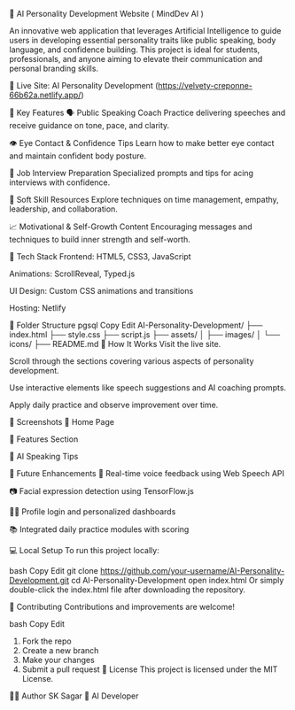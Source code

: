 🧠 AI Personality Development Website ( MindDev AI )

An innovative web application that leverages Artificial Intelligence to guide users in developing essential personality traits like public speaking, body language, and confidence building. This project is ideal for students, professionals, and anyone aiming to elevate their communication and personal branding skills.

🔗 Live Site: AI Personality Development (https://velvety-creponne-66b62a.netlify.app/)

🌟 Key Features
🗣️ Public Speaking Coach
Practice delivering speeches and receive guidance on tone, pace, and clarity.

👁️ Eye Contact & Confidence Tips
Learn how to make better eye contact and maintain confident body posture.

💼 Job Interview Preparation
Specialized prompts and tips for acing interviews with confidence.

🧏 Soft Skill Resources
Explore techniques on time management, empathy, leadership, and collaboration.

📈 Motivational & Self-Growth Content
Encouraging messages and techniques to build inner strength and self-worth.

🧰 Tech Stack
Frontend: HTML5, CSS3, JavaScript

Animations: ScrollReveal, Typed.js

UI Design: Custom CSS animations and transitions

Hosting: Netlify

📁 Folder Structure
pgsql
Copy
Edit
AI-Personality-Development/
├── index.html
├── style.css
├── script.js
├── assets/
│   ├── images/
│   └── icons/
├── README.md
🎯 How It Works
Visit the live site.

Scroll through the sections covering various aspects of personality development.

Use interactive elements like speech suggestions and AI coaching prompts.

Apply daily practice and observe improvement over time.

📸 Screenshots
🔹 Home Page

🔹 Features Section

🔹 AI Speaking Tips

📌 Future Enhancements
🎤 Real-time voice feedback using Web Speech API

📷 Facial expression detection using TensorFlow.js

🧑‍💼 Profile login and personalized dashboards

📚 Integrated daily practice modules with scoring

💻 Local Setup
To run this project locally:

bash
Copy
Edit
git clone https://github.com/your-username/AI-Personality-Development.git
cd AI-Personality-Development
open index.html
Or simply double-click the index.html file after downloading the repository.

🤝 Contributing
Contributions and improvements are welcome!

bash
Copy
Edit
1. Fork the repo
2. Create a new branch
3. Make your changes
4. Submit a pull request
📝 License
This project is licensed under the MIT License.

🙋‍♂️ Author
SK Sagar
🚀 AI Developer 

